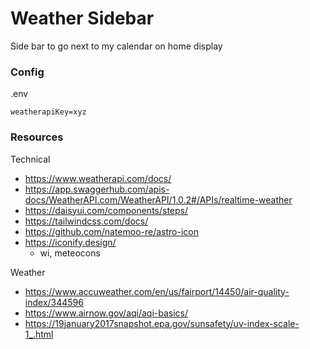# Weather Sidebar
Side bar to go next to my calendar on home display

### Config
.env
```
weatherapiKey=xyz
```

### Resources

Technical
* https://www.weatherapi.com/docs/
* https://app.swaggerhub.com/apis-docs/WeatherAPI.com/WeatherAPI/1.0.2#/APIs/realtime-weather
* https://daisyui.com/components/steps/
* https://tailwindcss.com/docs/
* https://github.com/natemoo-re/astro-icon
* https://iconify.design/
  * wi, meteocons

Weather
* https://www.accuweather.com/en/us/fairport/14450/air-quality-index/344596
* https://www.airnow.gov/aqi/aqi-basics/
* https://19january2017snapshot.epa.gov/sunsafety/uv-index-scale-1_.html